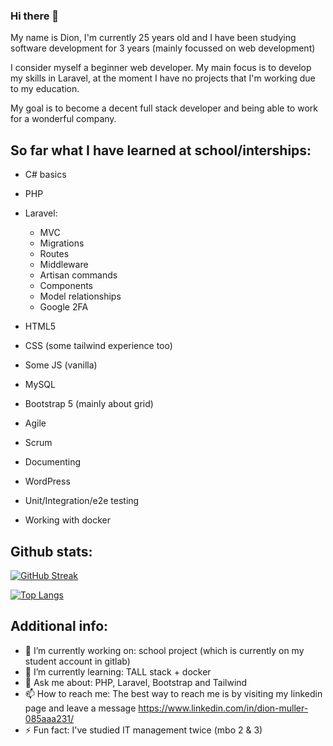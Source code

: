 ### Hi there 👋

My name is Dion, I'm currently 25 years old and I have been studying software development for 3 years (mainly focussed on web development)

I consider myself a beginner web developer. My main focus is to develop my skills in Laravel, at the moment I have no projects that I'm working due to my education. 

My goal is to become a decent full stack developer and being able to work for a wonderful company.

## So far what I have learned at school/interships:

- C# basics
- PHP
- Laravel:
    - MVC
    - Migrations
    - Routes
    - Middleware
    - Artisan commands
    - Components
    - Model relationships
    - Google 2FA
  
- HTML5
- CSS (some tailwind experience too)
- Some JS (vanilla)
- MySQL
- Bootstrap 5 (mainly about grid)
- Agile
- Scrum
- Documenting
- WordPress
- Unit/Integration/e2e testing
- Working with docker

## Github stats:

[![GitHub Streak](https://github-readme-streak-stats.herokuapp.com?user=dmuller021&theme=dark&mode=weekly)](https://git.io/streak-stats)

[![Top Langs](https://github-readme-stats.vercel.app/api/top-langs/?username=dmuller021&layout=compact&theme=vision-friendly-dark)](https://github.com/anuraghazra/github-readme-stats)



## Additional info:

- 🔭 I’m currently working on: school project (which is currently on my student account in gitlab) 
- 🌱 I’m currently learning: TALL stack + docker
- 💬 Ask me about: PHP, Laravel, Bootstrap and Tailwind
- 📫 How to reach me: The best way to reach me is by visiting my linkedin page and leave a message https://www.linkedin.com/in/dion-muller-085aaa231/
- ⚡ Fun fact: I've studied IT management twice (mbo 2 & 3)
